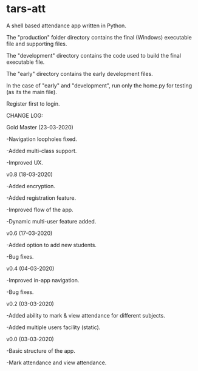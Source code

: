# tars-att
A shell based attendance app written in Python.

The "production" folder directory contains the final (Windows) executable file and supporting files.

The "development" directory contains the code used to build the final executable file.

The "early" directory contains the early development files.

In the case of "early" and "development", run only the home.py for testing (as its the main file).

Register first to login. 

CHANGE LOG:

Gold Master (23-03-2020)

-Navigation loopholes fixed.

-Added multi-class support.

-Improved UX.

v0.8 (18-03-2020)

-Added encryption.

-Added registration feature.

-Improved flow of the app.

-Dynamic multi-user feature added. 



v0.6 (17-03-2020)

-Added option to add new students.

-Bug fixes.


v0.4 (04-03-2020)

-Improved in-app navigation.

-Bug fixes.


v0.2 (03-03-2020)

-Added ability to mark & view attendance for different subjects.

-Added multiple users facility (static).


v0.0 (03-03-2020)

-Basic structure of the app.

-Mark attendance and view attendance.

